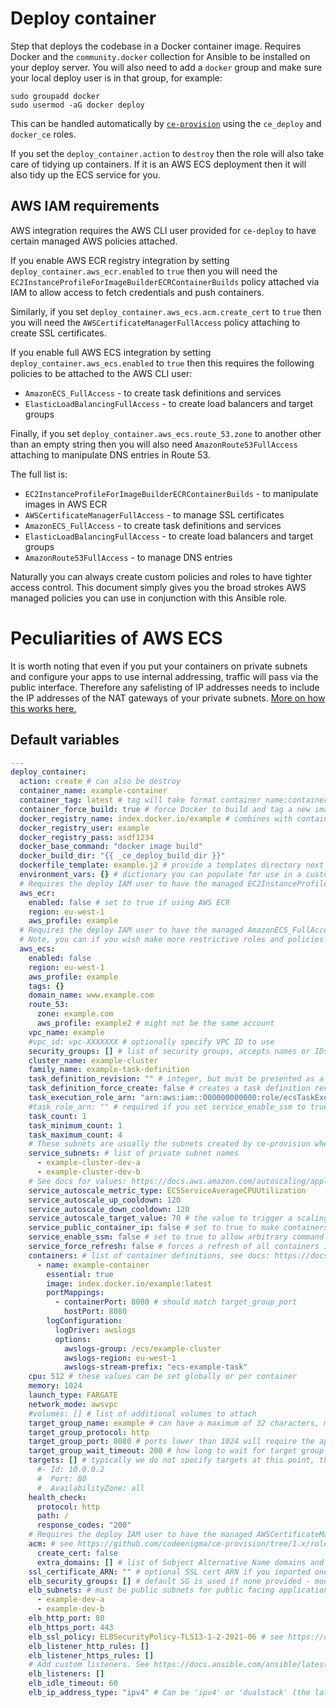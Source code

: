 # Deploy container
Step that deploys the codebase in a Docker container image. Requires Docker and the `community.docker` collection for Ansible to be installed on your deploy server. You will also need to add a `docker` group and make sure your local deploy user is in that group, for example:

```
sudo groupadd docker
sudo usermod -aG docker deploy
```

This can be handled automatically by [`ce-provision`](https://github.com/codeenigma/ce-provision) using the `ce_deploy` and `docker_ce` roles.

If you set the `deploy_container.action` to `destroy` then the role will also take care of tidying up containers. If it is an AWS ECS deployment then it will also tidy up the ECS service for you.

## AWS IAM requirements
AWS integration requires the AWS CLI user provided for `ce-deploy` to have certain managed AWS policies attached.

If you enable AWS ECR registry integration by setting `deploy_container.aws_ecr.enabled` to `true` then you will need the `EC2InstanceProfileForImageBuilderECRContainerBuilds` policy attached via IAM to allow access to fetch credentials and push containers.

Similarly, if you set `deploy_container.aws_ecs.acm.create_cert` to `true` then you will need the `AWSCertificateManagerFullAccess` policy attaching to create SSL certificates.

If you enable full AWS ECS integration by setting `deploy_container.aws_ecs.enabled` to `true` then this requires the following policies to be attached to the AWS CLI user:
* `AmazonECS_FullAccess` - to create task definitions and services
* `ElasticLoadBalancingFullAccess` - to create load balancers and target groups

Finally, if you set `deploy_container.aws_ecs.route_53.zone` to another other than an empty string then you will also need `AmazonRoute53FullAccess` attaching to manipulate DNS entries in Route 53.

The full list is:
* `EC2InstanceProfileForImageBuilderECRContainerBuilds` - to manipulate images in AWS ECR
* `AWSCertificateManagerFullAccess` - to manage SSL certificates
* `AmazonECS_FullAccess` - to create task definitions and services
* `ElasticLoadBalancingFullAccess` - to create load balancers and target groups
* `AmazonRoute53FullAccess` - to manage DNS entries

Naturally you can always create custom policies and roles to have tighter access control. This document simply gives you the broad strokes AWS managed policies you can use in conjunction with this Ansible role.

# Peculiarities of AWS ECS
It is worth noting that even if you put your containers on private subnets and configure your apps to use internal addressing, traffic will pass via the public interface. Therefore any safelisting of IP addresses needs to include the IP addresses of the NAT gateways of your private subnets. [More on how this works here.](https://docs.aws.amazon.com/AmazonECS/latest/bestpracticesguide/networking-connecting-vpc.html)

<!--TOC-->
<!--ENDTOC-->

<!--ROLEVARS-->
## Default variables
```yaml
---
deploy_container:
  action: create # can also be destroy
  container_name: example-container
  container_tag: latest # tag will take format container_name:container_tag
  container_force_build: true # force Docker to build and tag a new image
  docker_registry_name: index.docker.io/example # combines with container_name to make the full registry name, docker_registry_name/container_name
  docker_registry_user: example
  docker_registry_pass: asdf1234
  docker_base_command: "docker image build"
  docker_build_dir: "{{ _ce_deploy_build_dir }}"
  dockerfile_template: example.j2 # provide a templates directory next to your playbook and change this to match your Dockerfile template name
  environment_vars: {} # dictionary you can populate for use in a custom Dockerfile template
  # Requires the deploy IAM user to have the managed EC2InstanceProfileForImageBuilderECRContainerBuilds policy attached
  aws_ecr:
    enabled: false # set to true if using AWS ECR
    region: eu-west-1
    aws_profile: example
  # Requires the deploy IAM user to have the managed AmazonECS_FullAccess and ElasticLoadBalancingFullAccess policies attached
  # Note, you can if you wish make more restrictive roles and policies
  aws_ecs:
    enabled: false
    region: eu-west-1
    aws_profile: example
    tags: {}
    domain_name: www.example.com
    route_53:
      zone: example.com
      aws_profile: example2 # might not be the same account
    vpc_name: example
    #vpc_id: vpc-XXXXXXX # optionally specify VPC ID to use
    security_groups: [] # list of security groups, accepts names or IDs
    cluster_name: example-cluster
    family_name: example-task-definition
    task_definition_revision: "" # integer, but must be presented as a string for Jinja2
    task_definition_force_create: false # creates a task definition revision every time if set to true
    task_execution_role_arn: "arn:aws:iam::000000000000:role/ecsTaskExecutionRole" # ARN of the IAM role to run the task as, must have access to the ECR repository if applicable
    #task_role_arn: "" # required if you set service_enable_ssm to true
    task_count: 1
    task_minimum_count: 1
    task_maximum_count: 4
    # These subnets are usually the subnets created by ce-provision when you made your ECS cluster and must have a NAT gateway for ECR access.
    service_subnets: # list of private subnet names
      - example-cluster-dev-a
      - example-cluster-dev-b
    # See docs for values: https://docs.aws.amazon.com/autoscaling/application/APIReference/API_TargetTrackingScalingPolicyConfiguration.html
    service_autoscale_metric_type: ECSServiceAverageCPUUtilization
    service_autoscale_up_cooldown: 120
    service_autoscale_down_cooldown: 120
    service_autoscale_target_value: 70 # the value to trigger a scaling event at
    service_public_container_ip: false # set to true to make containers appear on an EIP - more details: https://stackoverflow.com/a/66802973
    service_enable_ssm: false # set to true to allow arbitrary command execution on containers via the AWS API
    service_force_refresh: false # forces a refresh of all containers if set to true
    containers: # list of container definitions, see docs: https://docs.ansible.com/ansible/latest/collections/community/aws/ecs_taskdefinition_module.html#parameter-containers
      - name: example-container
        essential: true
        image: index.docker.io/example:latest
        portMappings:
          - containerPort: 8080 # should match target_group_port
            hostPort: 8080
        logConfiguration:
          logDriver: awslogs
          options:
            awslogs-group: /ecs/example-cluster
            awslogs-region: eu-west-1
            awslogs-stream-prefix: "ecs-example-task"
    cpu: 512 # these values can be set globally or per container
    memory: 1024
    launch_type: FARGATE
    network_mode: awsvpc
    #volumes: [] # list of additional volumes to attach
    target_group_name: example # can have a maximum of 32 characters, must contain only alphanumeric characters or hyphens, and must not begin or end with a hyphen
    target_group_protocol: http
    target_group_port: 8080 # ports lower than 1024 will require the app to be configured to run as a privileged user in the Dockerfile
    target_group_wait_timeout: 200 # how long to wait for target group events to complete
    targets: [] # typically we do not specify targets at this point, this will be handled automatically by the ECS service
      #- Id: 10.0.0.2
      #  Port: 80
      #  AvailabilityZone: all
    health_check:
      protocol: http
      path: /
      response_codes: "200"
    # Requires the deploy IAM user to have the managed AWSCertificateManagerFullAccess and AmazonRoute53FullAccess policies attached
    acm: # see https://github.com/codeenigma/ce-provision/tree/1.x/roles/aws/aws_acm
      create_cert: false
      extra_domains: [] # list of Subject Alternative Name domains and zones
    ssl_certificate_ARN: "" # optional SSL cert ARN if you imported one into AWS Certificate Manager
    elb_security_groups: [] # default SG is used if none provided - module supports names or IDs
    elb_subnets: # must be public subnets for public facing applications
      - example-dev-a
      - example-dev-b
    elb_http_port: 80
    elb_https_port: 443
    elb_ssl_policy: ELBSecurityPolicy-TLS13-1-2-2021-06 # see https://docs.aws.amazon.com/elasticloadbalancing/latest/application/create-https-listener.html#describe-ssl-policies
    elb_listener_http_rules: []
    elb_listener_https_rules: []
    # Add custom listeners. See https://docs.ansible.com/ansible/latest/collections/amazon/aws/elb_application_lb_module.html
    elb_listeners: []
    elb_idle_timeout: 60
    elb_ip_address_type: "ipv4" # Can be 'ipv4' or 'dualstack' (the latter includes IPv4 and IPv6 addresses).

```

<!--ENDROLEVARS-->

